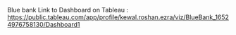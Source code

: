 Blue bank
Link to Dashboard on Tableau : https://public.tableau.com/app/profile/kewal.roshan.ezra/viz/BlueBank_16524976758130/Dashboard1
